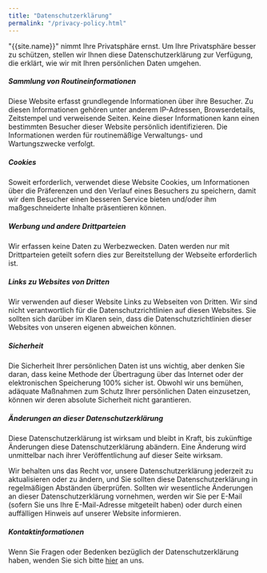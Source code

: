 ```yaml
---
title: "Datenschutzerklärung"
permalink: "/privacy-policy.html"
---
```


"{{site.name}}" nimmt Ihre Privatsphäre ernst. Um Ihre Privatsphäre besser zu schützen, stellen wir Ihnen diese Datenschutzerklärung zur Verfügung, die erklärt, wie wir mit Ihren persönlichen Daten umgehen.

##### Sammlung von Routineinformationen

Diese Website erfasst grundlegende Informationen über ihre Besucher. Zu diesen Informationen gehören unter anderem IP-Adressen, Browserdetails, Zeitstempel und verweisende Seiten. Keine dieser Informationen kann einen bestimmten Besucher dieser Website persönlich identifizieren. Die Informationen werden für routinemäßige Verwaltungs- und Wartungszwecke verfolgt.

##### Cookies

Soweit erforderlich, verwendet diese Website Cookies, um Informationen über die Präferenzen und den Verlauf eines Besuchers zu speichern, damit wir dem Besucher einen besseren Service bieten und/oder ihm maßgeschneiderte Inhalte präsentieren können.

##### Werbung und andere Drittparteien

Wir erfassen keine Daten zu Werbezwecken. Daten werden nur mit Drittparteien geteilt sofern dies zur Bereitstellung der Webseite erforderlich ist. 

##### Links zu Websites von Dritten

Wir verwenden auf dieser Website Links zu Webseiten von Dritten. Wir sind nicht verantwortlich für die Datenschutzrichtlinien auf diesen Websites. Sie sollten sich darüber im Klaren sein, dass die Datenschutzrichtlinien dieser Websites von unseren eigenen abweichen können.

##### Sicherheit

Die Sicherheit Ihrer persönlichen Daten ist uns wichtig, aber denken Sie daran, dass keine Methode der Übertragung über das Internet oder der elektronischen Speicherung 100% sicher ist. Obwohl wir uns bemühen, adäquate Maßnahmen zum Schutz Ihrer persönlichen Daten einzusetzen, können wir deren absolute Sicherheit nicht garantieren.


##### Änderungen an dieser Datenschutzerklärung

Diese Datenschutzerklärung ist wirksam und bleibt in Kraft, bis zukünftige Änderungen diese Datenschutzerklärung abändern. Eine Änderung wird unmittelbar nach ihrer Veröffentlichung auf dieser Seite wirksam.

Wir behalten uns das Recht vor, unsere Datenschutzerklärung jederzeit zu aktualisieren oder zu ändern, und Sie sollten diese Datenschutzerklärung in regelmäßigen Abständen überprüfen. Sollten wir wesentliche Änderungen an dieser Datenschutzerklärung vornehmen, werden wir Sie per E-Mail (sofern Sie uns Ihre E-Mail-Adresse mitgeteilt haben) oder durch einen auffälligen Hinweis auf unserer Website informieren.

##### Kontaktinformationen

Wenn Sie Fragen oder Bedenken bezüglich der Datenschutzerklärung haben, wenden Sie sich bitte [hier]({{site.baseurl}}/contact.html) an uns.
